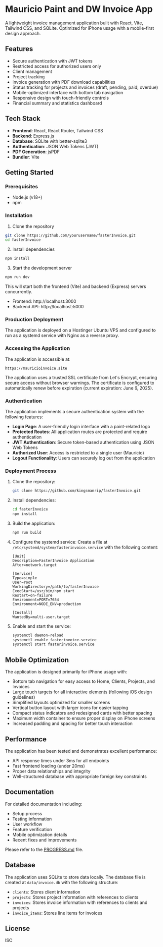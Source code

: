 # Mauricio Paint and DW Invoice App

A lightweight invoice management application built with React, Vite, Tailwind CSS, and SQLite. Optimized for iPhone usage with a mobile-first design approach.

## Features

- Secure authentication with JWT tokens
- Restricted access for authorized users only
- Client management
- Project tracking
- Invoice generation with PDF download capabilities
- Status tracking for projects and invoices (draft, pending, paid, overdue)
- Mobile-optimized interface with bottom tab navigation
- Responsive design with touch-friendly controls
- Financial summary and statistics dashboard

## Tech Stack

- **Frontend**: React, React Router, Tailwind CSS
- **Backend**: Express.js
- **Database**: SQLite with better-sqlite3
- **Authentication**: JSON Web Tokens (JWT)
- **PDF Generation**: jsPDF
- **Bundler**: Vite

## Getting Started

### Prerequisites

- Node.js (v18+)
- npm

### Installation

1. Clone the repository
```bash
git clone https://github.com/yourusername/fasterInvoice.git
cd fasterInvoice
```

2. Install dependencies
```bash
npm install
```

3. Start the development server
```bash
npm run dev
```

This will start both the frontend (Vite) and backend (Express) servers concurrently.

- Frontend: http://localhost:3000
- Backend API: http://localhost:5000

### Production Deployment

The application is deployed on a Hostinger Ubuntu VPS and configured to run as a systemd service with Nginx as a reverse proxy.

### Accessing the Application

The application is accessible at:

```
https://mauricioinvoice.site
```

The application uses a trusted SSL certificate from Let's Encrypt, ensuring secure access without browser warnings. The certificate is configured to automatically renew before expiration (current expiration: June 6, 2025).

### Authentication

The application implements a secure authentication system with the following features:

- **Login Page**: A user-friendly login interface with a paint-related logo
- **Protected Routes**: All application routes are protected and require authentication
- **JWT Authentication**: Secure token-based authentication using JSON Web Tokens
- **Authorized User**: Access is restricted to a single user (Mauricio)
- **Logout Functionality**: Users can securely log out from the application

### Deployment Process

1. Clone the repository:
   ```bash
   git clone https://github.com/kingsmanrip/fasterInvoice.git
   ```

2. Install dependencies:
   ```bash
   cd fasterInvoice
   npm install
   ```

3. Build the application:
   ```bash
   npm run build
   ```

4. Configure the systemd service:
   Create a file at `/etc/systemd/system/fasterinvoice.service` with the following content:
   ```
   [Unit]
   Description=FasterInvoice Application
   After=network.target

   [Service]
   Type=simple
   User=root
   WorkingDirectory=/path/to/fasterInvoice
   ExecStart=/usr/bin/npm start
   Restart=on-failure
   Environment=PORT=7654
   Environment=NODE_ENV=production

   [Install]
   WantedBy=multi-user.target
   ```

5. Enable and start the service:
   ```bash
   systemctl daemon-reload
   systemctl enable fasterinvoice.service
   systemctl start fasterinvoice.service
   ```

## Mobile Optimization

The application is designed primarily for iPhone usage with:

- Bottom tab navigation for easy access to Home, Clients, Projects, and Invoices
- Large touch targets for all interactive elements (following iOS design guidelines)
- Simplified layouts optimized for smaller screens
- Vertical button layout with larger icons for easier tapping
- Compact status indicators and redesigned cards with better spacing
- Maximum width container to ensure proper display on iPhone screens
- Increased padding and spacing for better touch interaction

## Performance

The application has been tested and demonstrates excellent performance:

- API response times under 3ms for all endpoints
- Fast frontend loading (under 20ms)
- Proper data relationships and integrity
- Well-structured database with appropriate foreign key constraints

## Documentation

For detailed documentation including:
- Setup process
- Testing information
- User workflow
- Feature verification
- Mobile optimization details
- Recent fixes and improvements

Please refer to the [PROGRESS.md](./PROGRESS.md) file.

## Database

The application uses SQLite to store data locally. The database file is created at `data/invoice.db` with the following structure:

- `clients`: Stores client information
- `projects`: Stores project information with references to clients
- `invoices`: Stores invoice information with references to clients and projects
- `invoice_items`: Stores line items for invoices

## License

ISC